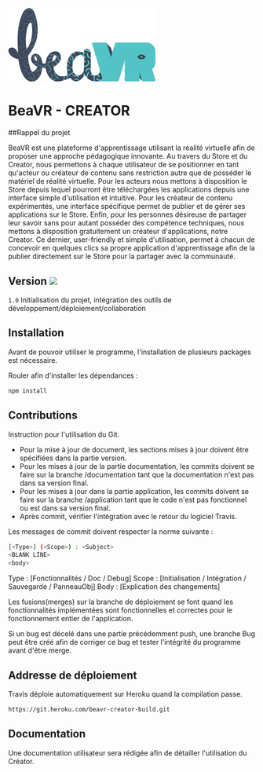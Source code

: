 <img width="300" src="/README/2017_logo_beavr.png">


# BeaVR - CREATOR

##Rappel du projet

BeaVR est une plateforme d'apprentissage utilisant la réalité virtuelle afin de proposer une approche pédagogique innovante. Au travers du Store et du Creator, nous permettons à chaque utilisateur de se positionner en tant qu'acteur ou créateur de contenu sans restriction autre que de posséder le matériel de réalité virtuelle.
Pour les acteurs nous mettons à disposition le Store depuis lequel pourront être téléchargées les applications depuis une interface simple d'utilisation et intuitive.
Pour les créateur de contenu expérimentés, une interface spécifique permet de publier et de gérer ses applications sur le Store.
Enfin, pour les personnes désireuse de partager leur savoir sans pour autant posséder des compétence techniques, nous mettons à disposition gratuitement un créateur d'applications, notre Creator. Ce dernier, user-friendly et simple d'utilisation, permet à chacun de concevoir en quelques clics sa propre application d'apprentissage afin de la publier directement sur le Store pour la partager avec la communauté.

## Version <img style="width:10%;" src="https://travis-ci.com/ekersale/beavr-creator.svg?token=x7qbxW6dvqqfhQ4xsHKt&branch=master">

`1.0` Initialisation du projet, intégration des outils de développement/déploiement/collaboration


## Installation

Avant de pouvoir utiliser le programme, l'installation de plusieurs packages est nécessaire.

Rouler afin d'installer les dépendances :
```bash
npm install
```


## Contributions

Instruction pour l'utilisation du Git.
* Pour la mise à jour de document, les sections mises à jour doivent être spécifiées dans la partie version.
* Pour les mises à jour de la partie documentation, les commits doivent se faire sur la branche /documentation tant que la documentation n'est pas dans sa version final.
* Pour les mises à jour dans la partie application, les commits doivent se faire sur la branche /application tant que le code n'est pas fonctionnel ou est dans sa version final.
* Après commit, vérifier l'intégration avec le retour du logiciel Travis.

Les messages de commit doivent respecter la norme suivante : 

```sh
[<Type>] (<Scope>) : <Subject>
<BLANK LINE>
<body>
```
Type 	: [Fonctionnalités / Doc / Debug]
Scope	: [Initialisation / Intégration / Sauvegarde / PanneauObj]
Body	: [Explication des changements]

Les fusions(merges) sur la branche de déploiement se font quand les fonctionnalités implémentées sont fonctionnelles et correctes pour le fonctionnement entier de l'application.

Si un bug est décelé dans une partie précédemment push, une branche Bug peut être créé afin de corriger ce bug et tester l'intégrité du programme avant d'être merge.


## Addresse de déploiement

Travis déploie automatiquement sur Heroku quand la compilation passe.

```sh
https://git.heroku.com/beavr-creator-build.git
```

## Documentation

Une documentation utilisateur sera rédigée afin de détailler l'utilisation du Créator. 
